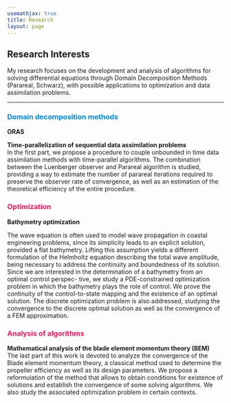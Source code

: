 ```yaml
---
usemathjax: true
title: Research
layout: page
---
```

## **Research Interests**
My research focuses on the development and analysis of algorithms for solving differential equations through Domain Decomposition Methods (Parareal, Schwarz), with possible applications to optimization and data assimilation problems. <!-- (to improve). -->
  
<!-- I am attracted by the opportunity to work in a multidisciplinary team 
The present thesis aims to contribute to the development of a theoretical framework for three problems in the context
of renewable marine energy. -->

<!-- 
KEYWORDS
Parareal algorithm, Parallel data assimilation, 
Bathymetry optimization, Helmholtz equation, 
Blade element method, Blade design.
-->
---

### <strong style="color:#0288D1">Domain decomposition methods</strong>

**ORAS** <!-- combined with geophysics**   
The young researcher will be in charge of the development and optimization of a time-harmonic wave-equation solver (Helmholtz problem) for applications in the fields of seismic and medical imaging. The numerical schemes will rely on a compact finite-difference method on regular Cartesian grids and on the finite element method on unstructured tetrahedral meshes. The numerical schemes will be developed for both the acousto- and elasto-dynamic equations. The linear system resulting from the discretization of the wave equation will be solved with iterative methods such as GMRES (Generalized minimal residual) preconditioned by the two-level domain-decomposition method ORAS (Two-level Optimized Restricted Additive Schwarz). The wave equation solver will be interfaced with 3D imaging code based upon frequency-domain Full Waveform Inversion (FWI), a PDE-constrained optimization problem for wavefield and parameter estimation -->

**Time-parallelization of sequential data assimilation problems**  
In the first part, we propose a procedure to couple unbounded in time data assimilation methods with time-parallel algorithms. The combination between the Luenberger observer and Parareal algorithm is studied, providing a way to estimate the number of parareal iterations required to preserve the observer rate of convergence, as well as an estimation of the theoretical efficiency of the entire procedure.

<!--
We propose a procedure to couple unbounded in time data assimilation methods with time-parallel algorithms. In order to do so, we design a procedure called Diamond
strategy, that consists in splitting the infinite time interval into bounded windows and then apply, following a sequential order, the time-parallel solver on each. The
problem we consider deals with the identification of a system state by using a Luenberger observer. This strategy gives rise to an exponential rate of convergence, that we aim at preserving when coupling it with the Parareal algorithm. We provide a way to estimate, on each window, the number of parareal iterations required to preserve the observer rate of convergence. In addition, we estimate the theoretical efficiency of the whole procedure.
-->

### <strong style="color:#E91E63">Optimization</strong>
**Bathymetry optimization**  
<!-- 
We then discuss the determination of a bathymetry from an optimization perspective. Imposing that wave propagation must fulfill a certain criterion associated with a cost functional, we consider a PDE-constrained optimization problem where the bathymetry plays the role of control and wave propagation is described by the Helmholtz equation. We are
able to prove, under suitable assumptions, the continuity of the control-to-state mapping and the existence of an optimal solution, including also some results about solutions to Helmholtz problem and convergence in a discrete framework. This work is complemented by numerical experiments.
-->
The wave equation is often used to model wave propagation in coastal engineering problems, since its simplicity leads to an explicit
solution, provided a flat bathymetry. Lifting this assumption yields a different formulation of the Helmholtz equation describing the total wave amplitude, being
necessary to address the continuity and boundedness of its solution. Since we are interested in the determination of a bathymetry from an optimal control perspec-
tive, we study a PDE-constrained optimization problem in which the bathymetry plays the role of control. We prove the continuity of the control-to-state mapping
and the existence of an optimal solution. The discrete optimization problem is also addressed, studying the convergence to the discrete optimal solution as well as the convergence of a FEM approximation.

### <strong style="color:#E91E63">Analysis of algorithms</strong>
**Mathematical analysis of the blade element momentum theory (BEM)**   
The last part of this work is devoted to analyze the convergence of the Blade element momentum theory, a classical method used to determine the propeller efficiency as well as its design parameters. We propose a reformulation of the method that allows to obtain conditions for existence of solutions and establish the convergence of some solving
algorithms. We also study the associated optimization problem in certain contexts.
 
<!--
The Blade element momentum (BEM) theory is a classical method to determine the design parameters of a blade and maximize the propeller efficiency. Nevertheless, it has
never been analyzed from a mathematical point of view. We then propose a reformulation of the model that allows to obtain conditions for existence of solutions and
establish the convergence of some solving algorithms. We also study the associated optimization problem in various contexts.
-->

<!--
The Blade Element Momentum theory (BEM), introduced by H. Glauert in 1926, provides a framework to model the aerodynamic interaction between a turbine and a fluid flow.
This theory is either used to estimate turbine efficiency or as a design aid. However, a lack of mathematical interpretation limits the understanding of some of its angles. The aim of this paper is to propose an analysis of BEM equations. Our approach is based on a reformulation of Glauert’s model which enables us to identify criteria which ensure the existence of solution(s). In this framework, we also study the convergence of solution algorithms and analyze turbine design procedures. The mathematical analysis is completed and illustrated by numerical experiments.
-->


